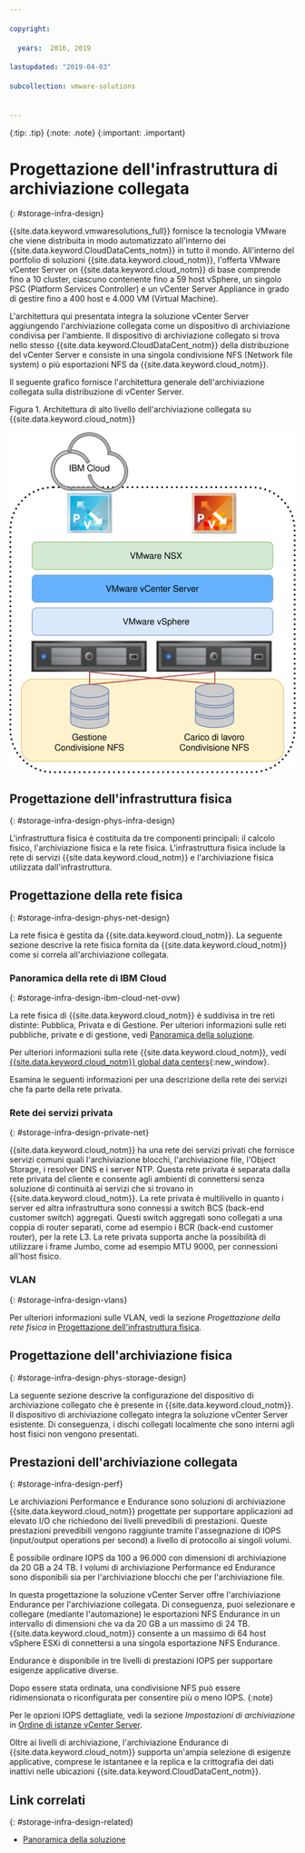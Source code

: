 ```yaml
---

copyright:

  years:  2016, 2019

lastupdated: "2019-04-03"

subcollection: vmware-solutions


---
```


{:tip: .tip}
{:note: .note}
{:important: .important}

# Progettazione dell'infrastruttura di archiviazione collegata
{: #storage-infra-design}

{{site.data.keyword.vmwaresolutions_full}} fornisce la tecnologia VMware che viene distribuita in modo automatizzato all'interno dei {{site.data.keyword.CloudDataCents_notm}} in tutto il mondo. All'interno del portfolio di soluzioni {{site.data.keyword.cloud_notm}}, l'offerta VMware vCenter Server on {{site.data.keyword.cloud_notm}} di base comprende fino a 10 cluster, ciascuno contenente fino a 59 host vSphere, un singolo PSC (Platform Services Controller) e un vCenter Server Appliance in grado di gestire fino a 400 host e 4.000 VM (Virtual Machine).

L'architettura qui presentata integra la soluzione vCenter Server aggiungendo l'archiviazione collegata come un dispositivo di archiviazione condivisa per l'ambiente. Il dispositivo di archiviazione collegato si trova nello stesso {{site.data.keyword.CloudDataCent_notm}} della distribuzione del vCenter Server e consiste in una singola condivisione NFS (Network file system) o più esportazioni NFS da {{site.data.keyword.cloud_notm}}.

Il seguente grafico fornisce l'architettura generale dell'archiviazione collegata sulla distribuzione di vCenter Server.

Figura 1. Architettura di alto livello dell'archiviazione collegata su {{site.data.keyword.cloud_notm}}

![Architettura dell'archiviazione collegata](../solution/vcsv4radiagrams-ra-nfs-shares.svg "Architettura di alto livello dell'archiviazione collegata su IBM Cloud")

## Progettazione dell'infrastruttura fisica
{: #storage-infra-design-phys-infra-design}

L'infrastruttura fisica è costituita da tre componenti principali: il calcolo fisico, l'archiviazione fisica e la rete fisica. L'infrastruttura fisica include la rete di servizi {{site.data.keyword.cloud_notm}} e l'archiviazione fisica utilizzata dall'infrastruttura.

## Progettazione della rete fisica
{: #storage-infra-design-phys-net-design}

La rete fisica è gestita da {{site.data.keyword.cloud_notm}}. La seguente sezione descrive la rete fisica fornita da {{site.data.keyword.cloud_notm}} come si correla all'archiviazione collegata.

### Panoramica della rete di IBM Cloud
{: #storage-infra-design-ibm-cloud-net-ovw}

La rete fisica di {{site.data.keyword.cloud_notm}} è suddivisa in tre reti distinte: Pubblica, Privata e di Gestione. Per ulteriori informazioni sulle reti pubbliche, private e di gestione, vedi [Panoramica della soluzione](/docs/services/vmwaresolutions/archiref/solution?topic=vmware-solutions-solution_overview).

Per ulteriori informazioni sulla rete {{site.data.keyword.cloud_notm}}, vedi [{{site.data.keyword.cloud_notm}} global data centers](https://www.ibm.com/cloud/data-centers/){:new_window}.

Esamina le seguenti informazioni per una descrizione della rete dei servizi che fa parte della rete privata.

### Rete dei servizi privata
{: #storage-infra-design-private-net}

{{site.data.keyword.cloud_notm}} ha una rete dei servizi privati che fornisce servizi comuni quali l'archiviazione blocchi, l'archiviazione file, l'Object Storage, i resolver DNS e i server NTP. Questa rete privata è separata dalla rete privata del cliente e consente agli ambienti di connettersi senza soluzione di continuità ai servizi che si trovano in {{site.data.keyword.cloud_notm}}. La rete privata è multilivello in quanto i server ed altra infrastruttura sono connessi a switch BCS (back-end customer switch) aggregati. Questi switch aggregati sono collegati a una coppia di router separati, come ad esempio i BCR (back-end customer router), per la rete L3. La rete privata supporta anche la possibilità di utilizzare i frame Jumbo, come ad esempio MTU 9000, per connessioni all'host fisico.

### VLAN
{: #storage-infra-design-vlans}

Per ulteriori informazioni sulle VLAN, vedi la sezione _Progettazione della rete fisica_ in [Progettazione dell'infrastruttura fisica](/docs/services/vmwaresolutions/archiref/solution?topic=vmware-solutions-design_physicalinfrastructure).

## Progettazione dell'archiviazione fisica
{: #storage-infra-design-phys-storage-design}

La seguente sezione descrive la configurazione del dispositivo di archiviazione collegato che è presente in {{site.data.keyword.cloud_notm}}. Il dispositivo di archiviazione collegato integra la soluzione vCenter Server esistente. Di conseguenza, i dischi collegati localmente che sono interni agli host fisici non vengono presentati.

## Prestazioni dell'archiviazione collegata
{: #storage-infra-design-perf}

Le archiviazioni Performance e Endurance sono soluzioni di archiviazione {{site.data.keyword.cloud_notm}} progettate per supportare applicazioni ad elevato I/O che richiedono dei livelli prevedibili di prestazioni. Queste prestazioni prevedibili vengono raggiunte tramite l'assegnazione di IOPS (input/output operations per second) a livello di protocollo ai singoli volumi.

È possibile ordinare IOPS da 100 a 96.000 con dimensioni di archiviazione da 20 GB a 24 TB. I volumi di archiviazione Performance ed Endurance sono disponibili sia per l'archiviazione blocchi che per l'archiviazione file.

In questa progettazione la soluzione vCenter Server offre l'archiviazione Endurance per l'archiviazione collegata. Di conseguenza, puoi selezionare e collegare (mediante l'automazione) le esportazioni NFS Endurance in un intervallo di dimensioni che va da 20 GB a un massimo di 24 TB. {{site.data.keyword.cloud_notm}} consente a un massimo di 64 host vSphere ESXi di connettersi a una singola esportazione NFS Endurance.

Endurance è disponibile in tre livelli di prestazioni IOPS per supportare esigenze applicative diverse.

Dopo essere stata ordinata, una condivisione NFS può essere ridimensionata o riconfigurata per consentire più o meno IOPS.
{:note}

Per le opzioni IOPS dettagliate, vedi la sezione _Impostazioni di archiviazione_ in [Ordine di istanze vCenter Server](/docs/services/vmwaresolutions/vcenter?topic=vmware-solutions-vc_orderinginstance).

Oltre ai livelli di archiviazione, l'archiviazione Endurance di {{site.data.keyword.cloud_notm}} supporta un'ampia selezione di esigenze applicative, comprese le istantanee e la replica e la crittografia dei dati inattivi nelle ubicazioni {{site.data.keyword.CloudDataCent_notm}}.

## Link correlati
{: #storage-infra-design-related}

* [Panoramica della soluzione](/docs/services/vmwaresolutions/archiref/solution?topic=vmware-solutions-solution_overview)
